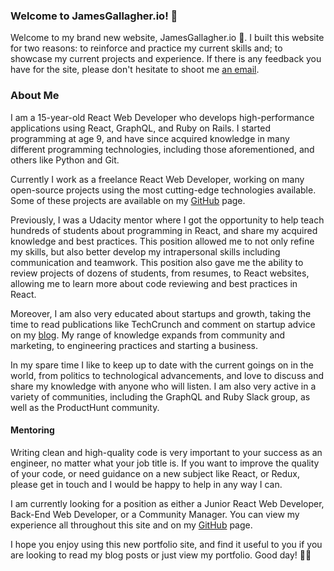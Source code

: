 ### Welcome to JamesGallagher.io! 👋

Welcome to my brand new website, JamesGallagher.io 🎉. I built this website for two reasons: to reinforce and practice my current skills and; to showcase my current projects and experience. If there is any feedback you have for the site, please don't hesitate to shoot me [an email](/contact).

### About Me

I am a 15-year-old React Web Developer who develops high-performance applications using React, GraphQL, and Ruby on Rails. I started programming at age 9, and have since acquired knowledge in many different programming technologies, including those aforementioned, and others like Python and Git.

Currently I work as a freelance React Web Developer, working on many open-source projects using the most cutting-edge technologies available. Some of these projects are available on my [GitHub](https://github.com/jamesgallagher432) page.

Previously, I was a Udacity mentor where I got the opportunity to help teach hundreds of students about programming in React, and share my acquired knowledge and best practices. This position allowed me to not only refine my skills, but also better develop my intrapersonal skills including communication and teamwork. This position also gave me the ability to review projects of dozens of students, from resumes, to React websites, allowing me to learn more about code reviewing and best practices in React.

Moreover, I am also very educated about startups and growth, taking the time to read publications like TechCrunch and comment on startup advice on my [blog](https://www.jamesgallagherio.com/blog). My range of knowledge expands from community and marketing, to engineering practices and starting a business.

In my spare time I like to keep up to date with the current goings on in the world, from politics to technological advancements, and love to discuss and share my knowledge with anyone who will listen. I am also very active in a variety of communities, including the GraphQL and Ruby Slack group, as well as the ProductHunt community.

#### Mentoring

Writing clean and high-quality code is very important to your success as an engineer, no matter what your job title is. If you want to improve the quality of your code, or need guidance on a new subject like React, or Redux, please get in touch and I would be happy to help in any way I can.

I am currently looking for a position as either a Junior React Web Developer, Back-End Web Developer, or a Community Manager. You can view my experience all throughout this site and on my [GitHub](https://github.com/jamesgallagher432) page.

I hope you enjoy using this new portfolio site, and find it useful to you if you are looking to read my blog posts or just view my portfolio. Good day!  🎉🎉
